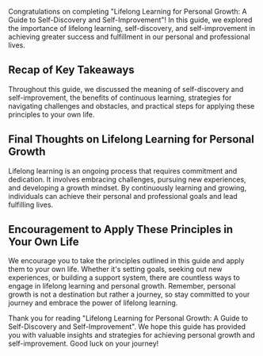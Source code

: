 
Congratulations on completing "Lifelong Learning for Personal Growth: A Guide to Self-Discovery and Self-Improvement"! In this guide, we explored the importance of lifelong learning, self-discovery, and self-improvement in achieving greater success and fulfillment in our personal and professional lives.

Recap of Key Takeaways
----------------------

Throughout this guide, we discussed the meaning of self-discovery and self-improvement, the benefits of continuous learning, strategies for navigating challenges and obstacles, and practical steps for applying these principles to your own life.

Final Thoughts on Lifelong Learning for Personal Growth
-------------------------------------------------------

Lifelong learning is an ongoing process that requires commitment and dedication. It involves embracing challenges, pursuing new experiences, and developing a growth mindset. By continuously learning and growing, individuals can achieve their personal and professional goals and lead fulfilling lives.

Encouragement to Apply These Principles in Your Own Life
--------------------------------------------------------

We encourage you to take the principles outlined in this guide and apply them to your own life. Whether it's setting goals, seeking out new experiences, or building a support system, there are countless ways to engage in lifelong learning and personal growth. Remember, personal growth is not a destination but rather a journey, so stay committed to your journey and embrace the power of lifelong learning.

Thank you for reading "Lifelong Learning for Personal Growth: A Guide to Self-Discovery and Self-Improvement". We hope this guide has provided you with valuable insights and strategies for achieving personal growth and self-improvement. Good luck on your journey!